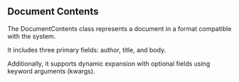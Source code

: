 <!-- module: mir.ir.document_contents -->

## Document Contents

The DocumentContents class represents a document in a format compatible with the system. 

It includes three primary fields: author, title, and body.
 
Additionally, it supports dynamic expansion with optional fields using keyword arguments (kwargs).